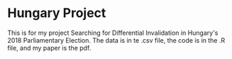 # Hungary Project

This is for my project Searching for Differential Invalidation in Hungary's 2018 Parliamentary Election. The data is in te .csv file, the code is in the .R file, and my paper is the pdf. 
